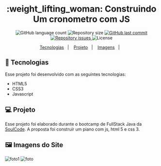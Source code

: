 <h1 align="center">
    :weight_lifting_woman: Construindo Um cronometro com JS
</h1>
<p align="center">
  <img alt="GitHub language count" src="https://img.shields.io/github/languages/count/giovaner10/cronometro_js">

  <img alt="Repository size" src="https://img.shields.io/github/repo-size/giovaner10/cronometro_js">

  <a href="https://github.com/alvaroaxsmith/projeto-1-soulcode/main">
    <img alt="GitHub last commit" src="https://img.shields.io/github/last-commit/giovaner10/cronometro_js">
  </a>

  <a href="https://github.com/alvaroaxsmith/projeto-1-soulcode/issues">
    <img alt="Repository issues" src="https://img.shields.io/github/issues/giovaner10/cronometro_js">
  </a>

  <img alt="License" src="https://img.shields.io/badge/license-MIT-brightgreen">
</p>
<p align="center">
  <a href="#ancora1">Tecnologias</a>&nbsp;&nbsp;&nbsp;|&nbsp;&nbsp;&nbsp;
  <a href="#ancora2">Projeto</a>&nbsp;&nbsp;&nbsp;|&nbsp;&nbsp;&nbsp;
  <a href="#ancora3">Imagens</a>&nbsp;&nbsp;&nbsp;|&nbsp;&nbsp;&nbsp;
</p>

<a id="ancora1"></a>
## :rocket: Tecnologias 

Esse projeto foi desenvolvido com as seguintes tecnologias:
- HTML5
- CSS3
- Javascript

<a id="ancora2"></a>
## 💻 Projeto
Esse projeto foi elaborado durante o bootcamp de FullStack Java da [SoulCode](https://soulcodeacademy.org/index.html). A proposta foi construir um piano com js, html 5 e css 3.

<a id="ancora3"></a>
## :framed_picture: Imagens do Site


 ![foto1](https://github.com/giovaner10/piano_js/blob/main/img/Captura%20de%20tela%202022-03-04%20233512.png)   ![foto](https://github.com/giovaner10/piano_js/blob/main/img/Captura%20de%20tela%202022-03-04%20233528.png)  
